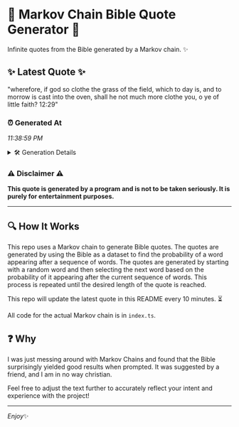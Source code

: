 # 📖 Markov Chain Bible Quote Generator 📖

Infinite quotes from the Bible generated by a Markov chain. ✨

## ✨ Latest Quote ✨
"wherefore, if god so clothe the grass of the field, which to day is, and to morrow is cast into the oven, shall he not much more clothe you, o ye of little faith? 12:29"

### ⏰ Generated At
*11:38:59 PM*

<details>
    <summary>🛠️ Generation Details</summary>
    <p>
        <strong>🌱 Seed:</strong> wherefore,<br>
        <strong>🔄 Iterations:</strong> 34<br>
        <strong>📜 Context History:</strong><br>[ wherefore, ]: if<br>[ wherefore,, if ]: god<br>[ wherefore,, if, god ]: so<br>[ wherefore,, if, god, so ]: clothe<br>[ wherefore,, if, god, so, clothe ]: the<br>[ wherefore,, if, god, so, clothe, the ]: grass<br>[ if, god, so, clothe, the, grass ]: of<br>[ god, so, clothe, the, grass, of ]: the<br>[ so, clothe, the, grass, of, the ]: field,<br>[ clothe, the, grass, of, the, field, ]: which<br>[ the, grass, of, the, field,, which ]: to<br>[ grass, of, the, field,, which, to ]: day<br>[ of, the, field,, which, to, day ]: is,<br>[ the, field,, which, to, day, is, ]: and<br>[ field,, which, to, day, is,, and ]: to<br>[ which, to, day, is,, and, to ]: morrow<br>[ to, day, is,, and, to, morrow ]: is<br>[ day, is,, and, to, morrow, is ]: cast<br>[ is,, and, to, morrow, is, cast ]: into<br>[ and, to, morrow, is, cast, into ]: the<br>[ to, morrow, is, cast, into, the ]: oven,<br>[ morrow, is, cast, into, the, oven, ]: shall<br>[ is, cast, into, the, oven,, shall ]: he<br>[ cast, into, the, oven,, shall, he ]: not<br>[ into, the, oven,, shall, he, not ]: much<br>[ the, oven,, shall, he, not, much ]: more<br>[ oven,, shall, he, not, much, more ]: clothe<br>[ shall, he, not, much, more, clothe ]: you,<br>[ he, not, much, more, clothe, you, ]: o<br>[ not, much, more, clothe, you,, o ]: ye<br>[ much, more, clothe, you,, o, ye ]: of<br>[ more, clothe, you,, o, ye, of ]: little<br>[ clothe, you,, o, ye, of, little ]: faith?<br>[ you,, o, ye, of, little, faith? ]: 12:29<br>
    </p>
</details>

### ⚠️ Disclaimer ⚠️
**This quote is generated by a program and is not to be taken seriously. It is purely for entertainment purposes.**

---

## 🔍 How It Works

This repo uses a Markov chain to generate Bible quotes. The quotes are generated by using the Bible as a dataset to find the probability of a word appearing after a sequence of words. The quotes are generated by starting with a random word and then selecting the next word based on the probability of it appearing after the current sequence of words. This process is repeated until the desired length of the quote is reached.

This repo will update the latest quote in this README every 10 minutes. ⏳

All code for the actual Markov chain is in `index.ts`.

## ❓ Why

I was just messing around with Markov Chains and found that the Bible surprisingly yielded good results when prompted. 
It was suggested by a friend, and I am in no way christian.

Feel free to adjust the text further to accurately reflect your intent and experience with the project!

---

*Enjoy*✨
